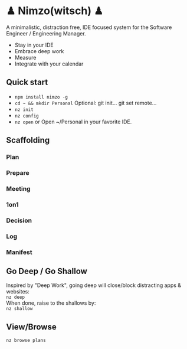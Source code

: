 # ♟︎ Nimzo(witsch) ♟︎
A minimalistic, distraction free, IDE focused system for the Software Engineer / Engineering Manager.

* Stay in your IDE
* Embrace deep work
* Measure 
* Integrate with your calendar

## Quick start
* ```npm install nimzo -g```
* ```cd ~ && mkdir Personal```
Optional: git init... git set remote...
* ```nz init```
* ```nz config```
* ```nz open``` or Open ~/Personal in your favorite IDE.  

## Scaffolding
### Plan 
### Prepare
### Meeting
### 1on1
### Decision
### Log
### Manifest

## Go Deep / Go Shallow
Inspired by "Deep Work", going deep will close/block distracting apps & websites:<br>
```nz deep```<br>
When done, raise to the shallows by:<br>
```nz shallow```

## View/Browse
```nz browse plans```



